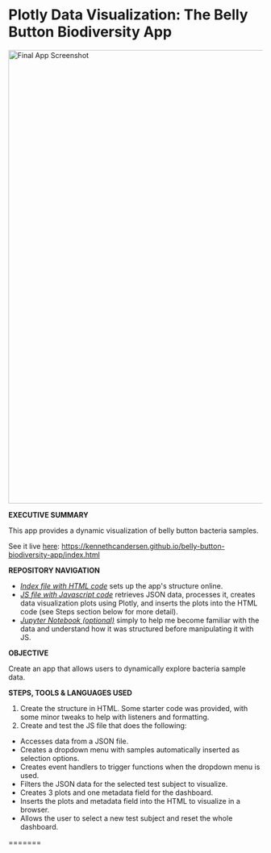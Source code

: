 # Plotly Data Visualization: The Belly Button Biodiversity App

<a href="https://github.com/kennethcandersen/belly-button-biodiversity-app/blob/main/app-screenshot.png" target="_blank"><img width="900" alt="Final App Screenshot" src="https://github.com/kennethcandersen/belly-button-biodiversity-app/blob/main/app-screenshot.png"></a>

**EXECUTIVE SUMMARY**

This app provides a dynamic visualization of belly button bacteria samples. 

See it live [here](https://kennethcandersen.github.io/belly-button-biodiversity-app/index.html): https://kennethcandersen.github.io/belly-button-biodiversity-app/index.html


**REPOSITORY NAVIGATION**

* [*Index file with HTML code*](https://github.com/kennethcandersen/belly-button-biodiversity-app/blob/main/index.html) sets up the app's structure online. 
* [*JS file with Javascript code*](https://github.com/kennethcandersen/belly-button-biodiversity-app/blob/main/static/js/appv2.js) retrieves JSON data, processes it, creates data visualization plots using Plotly, and inserts the plots into the HTML code (see Steps section below for more detail). 
* [*Jupyter Notebook (optional)*](https://github.com/kennethcandersen/belly-button-biodiversity-app/blob/main/Data_Exploration.ipynb) simply to help me become familiar with the data and understand how it was structured before manipulating it with JS. 

**OBJECTIVE**

Create an app that allows users to dynamically explore bacteria sample data. 


**STEPS, TOOLS & LANGUAGES USED**

1. Create the structure in HTML. Some starter code was provided, with some minor tweaks to help with listeners and formatting.
2. Create and test the JS file that does the following:
  - Accesses data from a JSON file. 
  - Creates a dropdown menu with samples automatically inserted as selection options. 
  - Creates event handlers to trigger functions when the dropdown menu is used.
  - Filters the JSON data for the selected test subject to visualize. 
  - Creates 3 plots and one metadata field for the dashboard.
  - Inserts the plots and metadata field into the HTML to visualize in a browser. 
  - Allows the user to select a new test subject and reset the whole dashboard. 


=======


